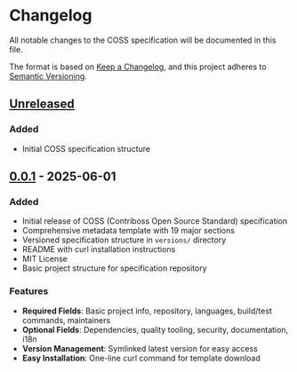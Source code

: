 # Changelog

All notable changes to the COSS specification will be documented in this file.

The format is based on [Keep a Changelog](https://keepachangelog.com/en/1.0.0/),
and this project adheres to [Semantic Versioning](https://semver.org/spec/v2.0.0.html).

## [Unreleased]

### Added
- Initial COSS specification structure

## [0.0.1] - 2025-06-01

### Added
- Initial release of COSS (Contriboss Open Source Standard) specification
- Comprehensive metadata template with 19 major sections
- Versioned specification structure in `versions/` directory
- README with curl installation instructions
- MIT License
- Basic project structure for specification repository

### Features
- **Required Fields**: Basic project info, repository, languages, build/test commands, maintainers
- **Optional Fields**: Dependencies, quality tooling, security, documentation, i18n
- **Version Management**: Symlinked latest version for easy access
- **Easy Installation**: One-line curl command for template download

[Unreleased]: https://github.com/contriboss/coss_spec/compare/v0.0.1...HEAD
[0.0.1]: https://github.com/contriboss/coss_spec/releases/tag/v0.0.1
